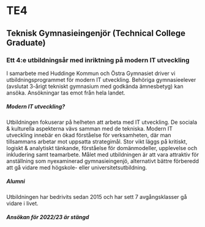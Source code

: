 # TE4
## Teknisk Gymnasieingenjör (Technical College Graduate)
### Ett 4:e utbildningsår med inriktning på modern IT utveckling
I samarbete med Huddinge Kommun och Östra Gymnasiet driver vi utbildningsprogrammet för modern IT utveckling. Behöriga gymnasieelever (avslutat 3-årigt tekniskt gymnasium med godkända ämnesbetyg) kan ansöka. Ansökningar tas emot från hela landet. 
##### Modern IT utveckling?
Utbildningen fokuserar på helheten att arbeta med IT utveckling. De sociala & kulturella aspekterna vävs samman med de tekniska. Modern IT utveckling innebär en ökad förståelse för verksamheten, där man tillsammans arbetar mot uppsatta strategimål. Stor vikt läggs på kritiskt, logiskt & analytiskt tänkande, förståelse för domänmodeller, upplevelse och inkludering samt teamarbete. Målet med utbildningen är att vara attraktiv för anställning som nyexaminerad gymnasieingenjö, alternativt bättre förberedd att gå vidare med högskole- eller universitetsutbildning.
##### Alumni
Utbildningen har bedrivits sedan 2015 och har sett 7 avgångsklasser gå vidare i livet. 
##### Ansökan för 2022/23 är stängd
